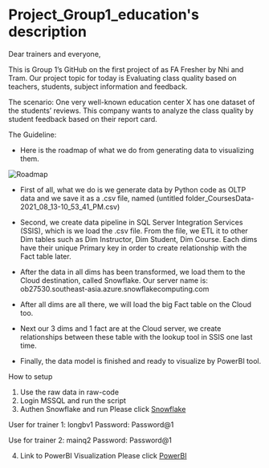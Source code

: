 # Project_Group1_education's description

Dear trainers and everyone,

This is Group 1’s GitHub on the first project of as FA Fresher by Nhi and Tram. Our project topic for today is Evaluating class quality based on teachers, students, subject information and feedback.

The scenario: One very well-known education center X has one dataset of the students’ reviews.   This company wants to analyze the class quality by student feedback based on their report card.

The Guideline:
- Here is the roadmap of what we do from generating data to visualizing them.

![Roadmap](https://github.com/nhinguyen78/Project_Group1_education/blob/master/DataRoadMap.jpg)

- First of all, what we do is we generate data by Python code as OLTP data and we save it as a .csv file, named (untitled folder_CoursesData-2021_08_13-10_53_41_PM.csv)

- Second, we create data pipeline in SQL Server Integration Services (SSIS), which is we load the .csv file. From the file, we ETL it to other Dim tables such as Dim Instructor, Dim Student, Dim Course. Each dims have their unique Primary key in order to create relationship with the Fact table later.

- After the data in all dims has been transformed, we load them to the Cloud destination, called Snowflake. Our server name is: ob27530.southeast-asia.azure.snowflakecomputing.com

- After all dims are all there, we will load the big Fact table on the Cloud too.

- Next our 3 dims and 1 fact are at the Cloud server, we create relationships between these table with the lookup tool in SSIS one last time.

- Finally, the data model is finished and ready to visualize by PowerBI tool.

How to setup
1. Use the raw data in raw-code
2. Login MSSQL and run the script
3. Authen Snowflake and run
Please click [Snowflake](https://ob27530.southeast-asia.azure.snowflakecomputing.com/)

User for trainer 1: longbv1
Password: Password@1

Use for trainer 2: mainq2
Password: Password@1

4. Link to PowerBI Visualization
Please click [PowerBI](https://app.powerbi.com/links/7ReXjH56Kp?ctid=f01e930a-b52e-42b1-b70f-a8882b5d043b&pbi_source=linkShare)
